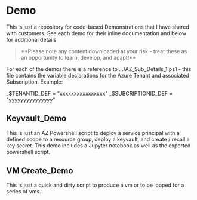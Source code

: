 # Demo
This is just a repository for code-based Demonstrations that I have shared with customers.
See each demo for their inline documentation and below for additional details. 
<blockquote>
      **Please note any content downloaded at your risk - treat these as an opportunity to learn, develop, and adapt!**
</blockquote>
For each of the demos there is a reference to . ./AZ_Sub_Details_1.ps1 - this file contains the variable declarations for the Azure Tenant and associated Subscription.
Example:

_$TENANTID_DEF       = "xxxxxxxxxxxxxxxx"
_$SUBCRIPTIONID_DEF  = "yyyyyyyyyyyyyyy"


## Keyvault_Demo
This is just an AZ Powershell script to deploy a service principal with a defined scope to a resource group, deploy a keyvault, and create / recall a key secret.
This demo includes a Jupyter notebook as well as the exported powershell script.

## VM Create_Demo
This is just a quick and dirty script to produce a vm or to be looped for a series of vms.


